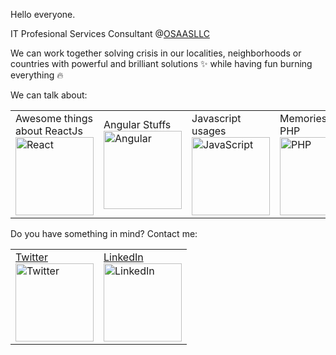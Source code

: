 Hello everyone.

IT Profesional Services Consultant @<a href='https://www.osaasllc.com/'>OSAASLLC</a>

We can work together solving crisis in our localities, neighborhoods or countries with powerful and brilliant solutions :sparkles: while having fun burning everything :fire:

We can talk about: 

<table>
<tr>
<td>Awesome things about ReactJs<br><img src="https://edent.github.io/SuperTinyIcons/images/svg/react.svg" width="125" title="React" /></td>
<td>Angular Stuffs<br><img src="https://edent.github.io/SuperTinyIcons/images/svg/angular.svg" width="125" title="Angular" /></td>
<td>Javascript usages<br><img src="https://edent.github.io/SuperTinyIcons/images/svg/javascript.svg" width="125" title="JavaScript" /></td>
<td>Memories of PHP<br><img src="https://edent.github.io/SuperTinyIcons/images/svg/php.svg" width="125" title="PHP" /></td>
<td>AC::zap:DC song's :heart:<img src="https://edent.github.io/SuperTinyIcons/images/svg/spotify.svg" width="125" title="Spotify" /></td>
</tr>
</table>


  Do you have something in mind? Contact me:
  
<table>
  <tr>
    <td>
      <a href='https://twitter.com/alanmoncadav'>
        Twitter<br><img src="https://edent.github.io/SuperTinyIcons/images/svg/twitter.svg" width="125" title="Twitter" /></a>
    </td>
    <td>
      <a href='https://www.linkedin.com/in/amoncadav'>
        LinkedIn<br><img src="https://edent.github.io/SuperTinyIcons/images/svg/linkedin.svg" width="125" title="LinkedIn" />
      </a>
    </td>
  </tr>
</table>
